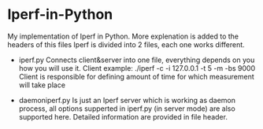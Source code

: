 # Iperf-in-Python
My implementation of Iperf in Python.
More explenation is added to the headers of this files
Iperf is divided into 2 files, each one works different. 

- iperf.py       Connects client&server into one file, everything depends on you how you will use it. 
                 Client example: ./iperf -c -i 127.0.0.1 -t 5 -m -bs 9000 
                 Client is responsible for defining amount of time for which measurement will take place
  
- daemoniperf.py Is just an Iperf server which is working as daemon process, all options supperted in iperf.py (in server mode) are also
                 supported here. Detailed information are provided in file header. 
